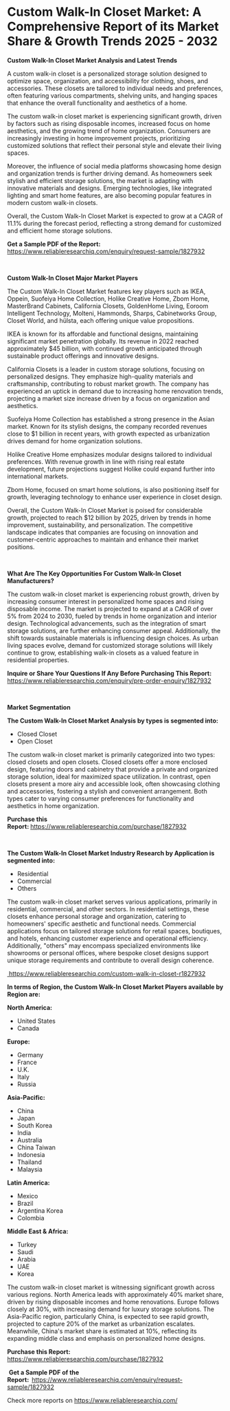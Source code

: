 <p><h1>Custom Walk-In Closet Market: A Comprehensive Report of its Market Share & Growth Trends 2025 - 2032</h1></p><p><strong>Custom Walk-In Closet Market Analysis and Latest Trends</strong></p>
<p><p>A custom walk-in closet is a personalized storage solution designed to optimize space, organization, and accessibility for clothing, shoes, and accessories. These closets are tailored to individual needs and preferences, often featuring various compartments, shelving units, and hanging spaces that enhance the overall functionality and aesthetics of a home. </p><p>The custom walk-in closet market is experiencing significant growth, driven by factors such as rising disposable incomes, increased focus on home aesthetics, and the growing trend of home organization. Consumers are increasingly investing in home improvement projects, prioritizing customized solutions that reflect their personal style and elevate their living spaces. </p><p>Moreover, the influence of social media platforms showcasing home design and organization trends is further driving demand. As homeowners seek stylish and efficient storage solutions, the market is adapting with innovative materials and designs. Emerging technologies, like integrated lighting and smart home features, are also becoming popular features in modern custom walk-in closets. </p><p>Overall, the Custom Walk-In Closet Market is expected to grow at a CAGR of 11.1% during the forecast period, reflecting a strong demand for customized and efficient home storage solutions.</p></p>
<p><strong>Get a Sample PDF of the Report:&nbsp;</strong> <a href="https://www.reliableresearchiq.com/enquiry/request-sample/1827932?utm_campaign=2780&utm_medium=2&utm_source=Github&utm_content=ia&utm_term=05042025&utm_id=custom-walk-in-closet">https://www.reliableresearchiq.com/enquiry/request-sample/1827932</a></p>
<p>&nbsp;</p>
<p><strong>Custom Walk-In Closet Major Market Players</strong></p>
<p><p>The Custom Walk-In Closet Market features key players such as IKEA, Oppein, Suofeiya Home Collection, Holike Creative Home, Zbom Home, MasterBrand Cabinets, California Closets, GoldenHome Living, Eoroom Intelligent Technology, Molteni, Hammonds, Sharps, Cabinetworks Group, Closet World, and hülsta, each offering unique value propositions.</p><p>IKEA is known for its affordable and functional designs, maintaining significant market penetration globally. Its revenue in 2022 reached approximately $45 billion, with continued growth anticipated through sustainable product offerings and innovative designs.</p><p>California Closets is a leader in custom storage solutions, focusing on personalized designs. They emphasize high-quality materials and craftsmanship, contributing to robust market growth. The company has experienced an uptick in demand due to increasing home renovation trends, projecting a market size increase driven by a focus on organization and aesthetics.</p><p>Suofeiya Home Collection has established a strong presence in the Asian market. Known for its stylish designs, the company recorded revenues close to $1 billion in recent years, with growth expected as urbanization drives demand for home organization solutions.</p><p>Holike Creative Home emphasizes modular designs tailored to individual preferences. With revenue growth in line with rising real estate development, future projections suggest Holike could expand further into international markets.</p><p>Zbom Home, focused on smart home solutions, is also positioning itself for growth, leveraging technology to enhance user experience in closet design.</p><p>Overall, the Custom Walk-In Closet Market is poised for considerable growth, projected to reach $12 billion by 2025, driven by trends in home improvement, sustainability, and personalization. The competitive landscape indicates that companies are focusing on innovation and customer-centric approaches to maintain and enhance their market positions.</p></p>
<p>&nbsp;</p>
<p><strong>What Are The Key Opportunities For Custom Walk-In Closet Manufacturers?</strong></p>
<p><p>The custom walk-in closet market is experiencing robust growth, driven by increasing consumer interest in personalized home spaces and rising disposable income. The market is projected to expand at a CAGR of over 5% from 2024 to 2030, fueled by trends in home organization and interior design. Technological advancements, such as the integration of smart storage solutions, are further enhancing consumer appeal. Additionally, the shift towards sustainable materials is influencing design choices. As urban living spaces evolve, demand for customized storage solutions will likely continue to grow, establishing walk-in closets as a valued feature in residential properties.</p></p>
<p><strong>Inquire or Share Your Questions If Any Before Purchasing This Report:</strong> <a href="https://www.reliableresearchiq.com/enquiry/pre-order-enquiry/1827932?utm_campaign=2780&utm_medium=2&utm_source=Github&utm_content=ia&utm_term=05042025&utm_id=custom-walk-in-closet">https://www.reliableresearchiq.com/enquiry/pre-order-enquiry/1827932</a></p>
<p>&nbsp;</p>
<p><strong>Market Segmentation</strong></p>
<p><strong>The Custom Walk-In Closet Market Analysis by types is segmented into:</strong></p>
<p><ul><li>Closed Closet</li><li>Open Closet</li></ul></p>
<p><p>The custom walk-in closet market is primarily categorized into two types: closed closets and open closets. Closed closets offer a more enclosed design, featuring doors and cabinetry that provide a private and organized storage solution, ideal for maximized space utilization. In contrast, open closets present a more airy and accessible look, often showcasing clothing and accessories, fostering a stylish and convenient arrangement. Both types cater to varying consumer preferences for functionality and aesthetics in home organization.</p></p>
<p><strong>Purchase this Report:&nbsp;</strong><a href="https://www.reliableresearchiq.com/purchase/1827932?utm_campaign=2780&utm_medium=2&utm_source=Github&utm_content=ia&utm_term=05042025&utm_id=custom-walk-in-closet">https://www.reliableresearchiq.com/purchase/1827932</a></p>
<p>&nbsp;</p>
<p><strong>The Custom Walk-In Closet Market Industry Research by Application is segmented into:</strong></p>
<p><ul><li>Residential</li><li>Commercial</li><li>Others</li></ul></p>
<p><p>The custom walk-in closet market serves various applications, primarily in residential, commercial, and other sectors. In residential settings, these closets enhance personal storage and organization, catering to homeowners' specific aesthetic and functional needs. Commercial applications focus on tailored storage solutions for retail spaces, boutiques, and hotels, enhancing customer experience and operational efficiency. Additionally, "others" may encompass specialized environments like showrooms or personal offices, where bespoke closet designs support unique storage requirements and contribute to overall design coherence.</p></p>
<p><a href="https://www.reliableresearchiq.com/custom-walk-in-closet-r1827932?utm_campaign=2780&utm_medium=2&utm_source=Github&utm_content=ia&utm_term=05042025&utm_id=custom-walk-in-closet">&nbsp;https://www.reliableresearchiq.com/custom-walk-in-closet-r1827932</a></p>
<p><strong>In terms of Region, the Custom Walk-In Closet Market Players available by Region are:</strong></p>
<p>
    <p> <strong> North America: </strong>
        <ul>
            <li>United States</li>
            <li>Canada</li>
        </ul>
        </p> 
    <p> <strong> Europe: </strong>
        <ul>
            <li>Germany</li>
            <li>France</li>
            <li>U.K.</li>
            <li>Italy</li>
            <li>Russia</li>
        </ul>
        </p> 
    <p> <strong> Asia-Pacific: </strong>
        <ul>
            <li>China</li>
            <li>Japan</li>
            <li>South Korea</li>
            <li>India</li>
            <li>Australia</li>
            <li>China Taiwan</li>
            <li>Indonesia</li>
            <li>Thailand</li>
            <li>Malaysia</li>
        </ul>
        </p> 
    <p> <strong> Latin America: </strong>
        <ul>
            <li>Mexico</li>
            <li>Brazil</li>
            <li>Argentina Korea</li>
            <li>Colombia</li>
        </ul>
        </p> 
    <p> <strong> Middle East & Africa: </strong>
        <ul>
            <li>Turkey</li>
            <li>Saudi</li>
            <li>Arabia</li>
            <li>UAE</li>
            <li>Korea</li>
        </ul>
    </p>
    </p>
<p><p>The custom walk-in closet market is witnessing significant growth across various regions. North America leads with approximately 40% market share, driven by rising disposable incomes and home renovations. Europe follows closely at 30%, with increasing demand for luxury storage solutions. The Asia-Pacific region, particularly China, is expected to see rapid growth, projected to capture 20% of the market as urbanization escalates. Meanwhile, China's market share is estimated at 10%, reflecting its expanding middle class and emphasis on personalized home designs.</p></p>
<p><strong>Purchase this Report: </strong><a href="https://www.reliableresearchiq.com/purchase/1827932?utm_campaign=2780&utm_medium=2&utm_source=Github&utm_content=ia&utm_term=05042025&utm_id=custom-walk-in-closet">https://www.reliableresearchiq.com/purchase/1827932</a></p>
<p>&nbsp;<strong>Get a Sample PDF of the Report:&nbsp;&nbsp;</strong><a href="https://www.reliableresearchiq.com/enquiry/request-sample/1827932?utm_campaign=2780&utm_medium=2&utm_source=Github&utm_content=ia&utm_term=05042025&utm_id=custom-walk-in-closet">https://www.reliableresearchiq.com/enquiry/request-sample/1827932</a></p>
<p><strong></strong></p>
<p>Check more reports on <a href="https://www.reliableresearchiq.com/?utm_campaign=2780&utm_medium=2&utm_source=Github&utm_content=ia&utm_term=05042025&utm_id=custom-walk-in-closet">https://www.reliableresearchiq.com/</a></p>